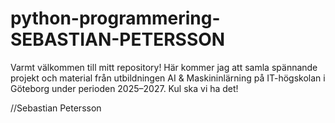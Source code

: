 # python-programmering-SEBASTIAN-PETERSSON

Varmt välkommen till mitt repository! Här kommer jag att samla spännande projekt och material från utbildningen AI & Maskininlärning på IT-högskolan i Göteborg under perioden 2025–2027. Kul ska vi ha det!

//Sebastian Petersson 

